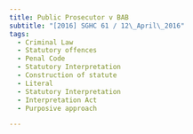 ```yaml
---
title: Public Prosecutor v BAB 
subtitle: "[2016] SGHC 61 / 12\_April\_2016"
tags:
  - Criminal Law
  - Statutory offences
  - Penal Code
  - Statutory Interpretation
  - Construction of statute
  - Literal
  - Statutory Interpretation
  - Interpretation Act
  - Purposive approach

---
```


